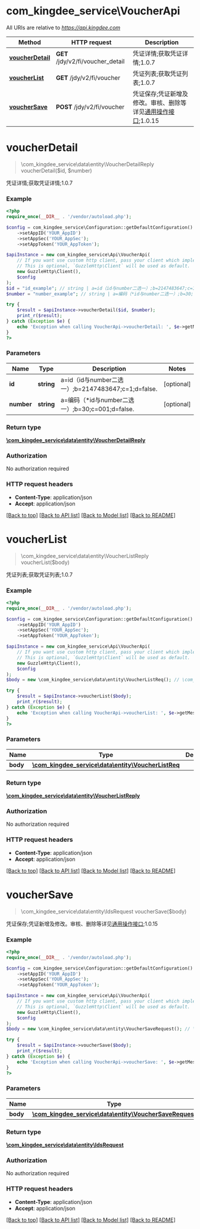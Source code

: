 # com_kingdee_service\VoucherApi

All URIs are relative to *https://api.kingdee.com*

Method | HTTP request | Description
------------- | ------------- | -------------
[**voucherDetail**](VoucherApi.md#voucherDetail) | **GET** /jdy/v2/fi/voucher_detail | 凭证详情;获取凭证详情;1.0.7
[**voucherList**](VoucherApi.md#voucherList) | **GET** /jdy/v2/fi/voucher | 凭证列表;获取凭证列表;1.0.7
[**voucherSave**](VoucherApi.md#voucherSave) | **POST** /jdy/v2/fi/voucher | 凭证保存;凭证新增及修改。审核、删除等详见[通用操作接口](https://open.jdy.com/#/files/api/detail?index&#x3D;2&amp;categrayId&#x3D;3cc8ee9a663e11eda5c84b5d383a2b93&amp;id&#x3D;9e804b8c712511eda0b39f724d124b07);1.0.15


# **voucherDetail**
> \com_kingdee_service\data\entity\VoucherDetailReply voucherDetail($id, $number)

凭证详情;获取凭证详情;1.0.7

### Example
```php
<?php
require_once(__DIR__ . '/vendor/autoload.php');

$config = com_kingdee_service\Configuration::getDefaultConfiguration()
    ->setAppID('YOUR_AppID')
    ->setAppSec('YOUR_AppSec');
    ->setAppToken('YOUR_AppToken');

$apiInstance = new com_kingdee_service\Api\VoucherApi(
    // If you want use custom http client, pass your client which implements `GuzzleHttp\ClientInterface`.
    // This is optional, `GuzzleHttp\Client` will be used as default.
    new GuzzleHttp\Client(),
    $config
);
$id = "id_example"; // string | a=id（id与number二选一）;b=2147483647;c=1;d=false.
$number = "number_example"; // string | a=编码（*id与number二选一）;b=30;c=001;d=false.

try {
    $result = $apiInstance->voucherDetail($id, $number);
    print_r($result);
} catch (Exception $e) {
    echo 'Exception when calling VoucherApi->voucherDetail: ', $e->getMessage(), PHP_EOL;
}
?>
```

### Parameters

Name | Type | Description  | Notes
------------- | ------------- | ------------- | -------------
 **id** | **string**| a&#x3D;id（id与number二选一）;b&#x3D;2147483647;c&#x3D;1;d&#x3D;false. | [optional]
 **number** | **string**| a&#x3D;编码（*id与number二选一）;b&#x3D;30;c&#x3D;001;d&#x3D;false. | [optional]

### Return type

[**\com_kingdee_service\data\entity\VoucherDetailReply**](../Model/VoucherDetailReply.md)

### Authorization

No authorization required

### HTTP request headers

 - **Content-Type**: application/json
 - **Accept**: application/json

[[Back to top]](#) [[Back to API list]](../../README.md#documentation-for-api-endpoints) [[Back to Model list]](../../README.md#documentation-for-models) [[Back to README]](../../README.md)

# **voucherList**
> \com_kingdee_service\data\entity\VoucherListReply voucherList($body)

凭证列表;获取凭证列表;1.0.7

### Example
```php
<?php
require_once(__DIR__ . '/vendor/autoload.php');

$config = com_kingdee_service\Configuration::getDefaultConfiguration()
    ->setAppID('YOUR_AppID')
    ->setAppSec('YOUR_AppSec');
    ->setAppToken('YOUR_AppToken');

$apiInstance = new com_kingdee_service\Api\VoucherApi(
    // If you want use custom http client, pass your client which implements `GuzzleHttp\ClientInterface`.
    // This is optional, `GuzzleHttp\Client` will be used as default.
    new GuzzleHttp\Client(),
    $config
);
$body = new \com_kingdee_service\data\entity\VoucherListReq(); // \com_kingdee_service\data\entity\VoucherListReq | 

try {
    $result = $apiInstance->voucherList($body);
    print_r($result);
} catch (Exception $e) {
    echo 'Exception when calling VoucherApi->voucherList: ', $e->getMessage(), PHP_EOL;
}
?>
```

### Parameters

Name | Type | Description  | Notes
------------- | ------------- | ------------- | -------------
 **body** | [**\com_kingdee_service\data\entity\VoucherListReq**](../Model/VoucherListReq.md)|  | [optional]

### Return type

[**\com_kingdee_service\data\entity\VoucherListReply**](../Model/VoucherListReply.md)

### Authorization

No authorization required

### HTTP request headers

 - **Content-Type**: application/json
 - **Accept**: application/json

[[Back to top]](#) [[Back to API list]](../../README.md#documentation-for-api-endpoints) [[Back to Model list]](../../README.md#documentation-for-models) [[Back to README]](../../README.md)

# **voucherSave**
> \com_kingdee_service\data\entity\IdsRequest voucherSave($body)

凭证保存;凭证新增及修改。审核、删除等详见[通用操作接口](https://open.jdy.com/#/files/api/detail?index=2&categrayId=3cc8ee9a663e11eda5c84b5d383a2b93&id=9e804b8c712511eda0b39f724d124b07);1.0.15

### Example
```php
<?php
require_once(__DIR__ . '/vendor/autoload.php');

$config = com_kingdee_service\Configuration::getDefaultConfiguration()
    ->setAppID('YOUR_AppID')
    ->setAppSec('YOUR_AppSec');
    ->setAppToken('YOUR_AppToken');

$apiInstance = new com_kingdee_service\Api\VoucherApi(
    // If you want use custom http client, pass your client which implements `GuzzleHttp\ClientInterface`.
    // This is optional, `GuzzleHttp\Client` will be used as default.
    new GuzzleHttp\Client(),
    $config
);
$body = new \com_kingdee_service\data\entity\VoucherSaveRequest(); // \com_kingdee_service\data\entity\VoucherSaveRequest | 

try {
    $result = $apiInstance->voucherSave($body);
    print_r($result);
} catch (Exception $e) {
    echo 'Exception when calling VoucherApi->voucherSave: ', $e->getMessage(), PHP_EOL;
}
?>
```

### Parameters

Name | Type | Description  | Notes
------------- | ------------- | ------------- | -------------
 **body** | [**\com_kingdee_service\data\entity\VoucherSaveRequest**](../Model/VoucherSaveRequest.md)|  |

### Return type

[**\com_kingdee_service\data\entity\IdsRequest**](../Model/IdsRequest.md)

### Authorization

No authorization required

### HTTP request headers

 - **Content-Type**: application/json
 - **Accept**: application/json

[[Back to top]](#) [[Back to API list]](../../README.md#documentation-for-api-endpoints) [[Back to Model list]](../../README.md#documentation-for-models) [[Back to README]](../../README.md)


